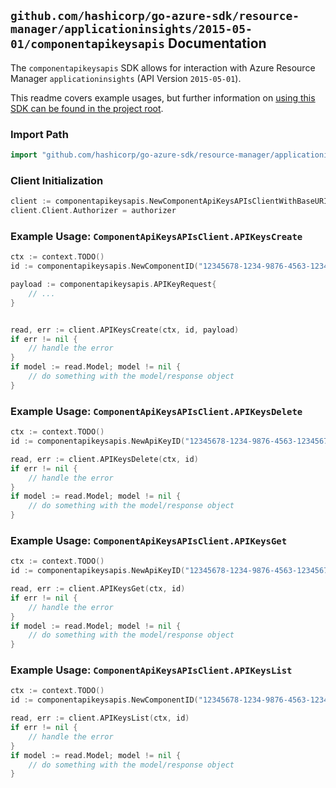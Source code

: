 
## `github.com/hashicorp/go-azure-sdk/resource-manager/applicationinsights/2015-05-01/componentapikeysapis` Documentation

The `componentapikeysapis` SDK allows for interaction with Azure Resource Manager `applicationinsights` (API Version `2015-05-01`).

This readme covers example usages, but further information on [using this SDK can be found in the project root](https://github.com/hashicorp/go-azure-sdk/tree/main/docs).

### Import Path

```go
import "github.com/hashicorp/go-azure-sdk/resource-manager/applicationinsights/2015-05-01/componentapikeysapis"
```


### Client Initialization

```go
client := componentapikeysapis.NewComponentApiKeysAPIsClientWithBaseURI("https://management.azure.com")
client.Client.Authorizer = authorizer
```


### Example Usage: `ComponentApiKeysAPIsClient.APIKeysCreate`

```go
ctx := context.TODO()
id := componentapikeysapis.NewComponentID("12345678-1234-9876-4563-123456789012", "example-resource-group", "componentName")

payload := componentapikeysapis.APIKeyRequest{
	// ...
}


read, err := client.APIKeysCreate(ctx, id, payload)
if err != nil {
	// handle the error
}
if model := read.Model; model != nil {
	// do something with the model/response object
}
```


### Example Usage: `ComponentApiKeysAPIsClient.APIKeysDelete`

```go
ctx := context.TODO()
id := componentapikeysapis.NewApiKeyID("12345678-1234-9876-4563-123456789012", "example-resource-group", "componentName", "keyId")

read, err := client.APIKeysDelete(ctx, id)
if err != nil {
	// handle the error
}
if model := read.Model; model != nil {
	// do something with the model/response object
}
```


### Example Usage: `ComponentApiKeysAPIsClient.APIKeysGet`

```go
ctx := context.TODO()
id := componentapikeysapis.NewApiKeyID("12345678-1234-9876-4563-123456789012", "example-resource-group", "componentName", "keyId")

read, err := client.APIKeysGet(ctx, id)
if err != nil {
	// handle the error
}
if model := read.Model; model != nil {
	// do something with the model/response object
}
```


### Example Usage: `ComponentApiKeysAPIsClient.APIKeysList`

```go
ctx := context.TODO()
id := componentapikeysapis.NewComponentID("12345678-1234-9876-4563-123456789012", "example-resource-group", "componentName")

read, err := client.APIKeysList(ctx, id)
if err != nil {
	// handle the error
}
if model := read.Model; model != nil {
	// do something with the model/response object
}
```
